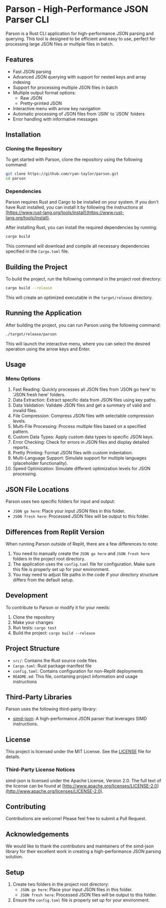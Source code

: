 # Parson - High-Performance JSON Parser CLI

Parson is a Rust CLI application for high-performance JSON parsing and querying. This tool is designed to be efficient and easy to use, perfect for processing large JSON files or multiple files in batch.

## Features

- Fast JSON parsing
- Advanced JSON querying with support for nested keys and array indexing
- Support for processing multiple JSON files in batch
- Multiple output format options:
  - Raw JSON
  - Pretty-printed JSON
- Interactive menu with arrow key navigation
- Automatic processing of JSON files from 'JSIN' to 'JSON' folders
- Error handling with informative messages

## Installation

### Cloning the Repository

To get started with Parson, clone the repository using the following command:

```bash
git clone https://github.com/ryan-taylor/parson.git
cd parson
```

### Dependencies

Parson requires Rust and Cargo to be installed on your system. If you don't have Rust installed, you can install it by following the instructions at [https://www.rust-lang.org/tools/install](https://www.rust-lang.org/tools/install).

After installing Rust, you can install the required dependencies by running:

```bash
cargo build
```

This command will download and compile all necessary dependencies specified in the `Cargo.toml` file.

## Building the Project

To build the project, run the following command in the project root directory:

```bash
cargo build --release
```

This will create an optimized executable in the `target/release` directory.

## Running the Application

After building the project, you can run Parson using the following command:

```bash
./target/release/parson
```

This will launch the interactive menu, where you can select the desired operation using the arrow keys and Enter.

## Usage

### Menu Options

1. Fast Reading: Quickly processes all JSON files from 'JSON go here' to 'JSON fresh here' folders.
2. Data Extraction: Extract specific data from JSON files using key paths.
3. Data Validation: Validate JSON files and get a summary of valid and invalid files.
4. File Compression: Compress JSON files with selectable compression levels.
5. Multi-File Processing: Process multiple files based on a specified pattern.
6. Custom Data Types: Apply custom data types to specific JSON keys.
7. Error Checking: Check for errors in JSON files and display detailed reports.
8. Pretty Printing: Format JSON files with custom indentation.
9. Multi-Language Support: Simulate support for multiple languages (placeholder functionality).
10. Speed Optimization: Simulate different optimization levels for JSON processing.

## JSON File Locations

Parson uses two specific folders for input and output:

- `JSON go here`: Place your input JSON files in this folder.
- `JSON fresh here`: Processed JSON files will be output to this folder.

## Differences from Replit Version

When running Parson outside of Replit, there are a few differences to note:

1. You need to manually create the `JSON go here` and `JSON fresh here` folders in the project root directory.
2. The application uses the `config.toml` file for configuration. Make sure this file is properly set up for your environment.
3. You may need to adjust file paths in the code if your directory structure differs from the default setup.

## Development

To contribute to Parson or modify it for your needs:

1. Clone the repository
2. Make your changes
3. Run tests: `cargo test`
4. Build the project: `cargo build --release`

## Project Structure

- `src/`: Contains the Rust source code files
- `Cargo.toml`: Rust package manifest file
- `config.toml`: Contains configuration for non-Replit deployments
- `README.md`: This file, containing project information and usage instructions

## Third-Party Libraries

Parson uses the following third-party library:

- [simd-json](https://github.com/simd-lite/simd-json): A high-performance JSON parser that leverages SIMD instructions.

## License

This project is licensed under the MIT License. See the [LICENSE](LICENSE) file for details.

### Third-Party License Notices

simd-json is licensed under the Apache License, Version 2.0. The full text of the license can be found at [http://www.apache.org/licenses/LICENSE-2.0](http://www.apache.org/licenses/LICENSE-2.0).

## Contributing

Contributions are welcome! Please feel free to submit a Pull Request.

## Acknowledgements

We would like to thank the contributors and maintainers of the simd-json library for their excellent work in creating a high-performance JSON parsing solution.

## Setup

1. Create two folders in the project root directory:
   - `JSON go here`: Place your input JSON files in this folder.
   - `JSON fresh here`: Processed JSON files will be output to this folder.
2. Ensure the `config.toml` file is properly set up for your environment.
